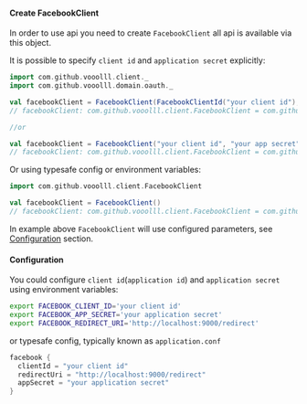 #### Create FacebookClient
In order to use api you need to create `FacebookClient` all api is available via this object.

It is possible to specify `client id` and `application secret` explicitly:

```scala
import com.github.vooolll.client._
import com.github.vooolll.domain.oauth._
```

```scala
val facebookClient = FacebookClient(FacebookClientId("your client id"), FacebookAppSecret("your app secret"))
// facebookClient: com.github.vooolll.client.FacebookClient = com.github.vooolll.client.FacebookClient@28effa3f

//or

val facebookClient = FacebookClient("your client id", "your app secret")
// facebookClient: com.github.vooolll.client.FacebookClient = com.github.vooolll.client.FacebookClient@5620470a
```

Or using typesafe config or environment variables:

```scala
import com.github.vooolll.client.FacebookClient
```

```scala
val facebookClient = FacebookClient()
// facebookClient: com.github.vooolll.client.FacebookClient = com.github.vooolll.client.FacebookClient@79122f5f
```
In example above `FacebookClient` will use configured parameters, see [Configuration](#configuration) section.


#### Configuration
You could configure `client id`(`application id`) and `application secret` using environment variables:
```bash
export FACEBOOK_CLIENT_ID='your client id'
export FACEBOOK_APP_SECRET='your application secret'
export FACEBOOK_REDIRECT_URI='http://localhost:9000/redirect'
```
or typesafe config, typically known as `application.conf`

```scala
facebook {
  clientId = "your client id"
  redirectUri = "http://localhost:9000/redirect"
  appSecret = "your application secret"
}
```
